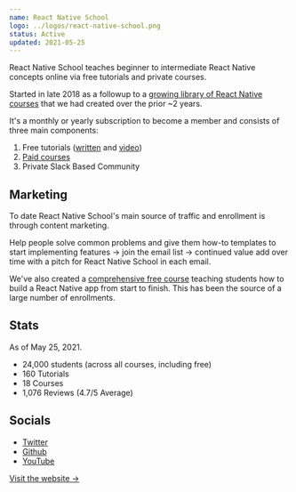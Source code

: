 ```yaml
---
name: React Native School
logo: ../logos/react-native-school.png
status: Active
updated: 2021-05-25
---
```


React Native School teaches beginner to intermediate React Native concepts online via free tutorials and private courses.

Started in late 2018 as a followup to a [growing library of React Native courses](/projects) that we had created over the prior ~2 years.

It's a monthly or yearly subscription to become a member and consists of three main components:

1. Free tutorials ([written](https://www.reactnativeschool.com/tutorials) and [video](https://www.youtube.com/ReactNativeSchool))
2. [Paid courses](https://www.reactnativeschool.com/classes)
3. Private Slack Based Community

## Marketing

To date React Native School's main source of traffic and enrollment is through content marketing.

Help people solve common problems and give them how-to templates to start implementing features -> join the email list -> continued value add over time with a pitch for React Native School in each email.

We've also created a [comprehensive free course](https://www.reactnativebasics.com/) teaching students how to build a React Native app from start to finish. This has been the source of a large number of enrollments.

## Stats

As of May 25, 2021.

- 24,000 students (across all courses, including free)
- 160 Tutorials
- 18 Courses
- 1,076 Reviews (4.7/5 Average)

## Socials

- [Twitter](https://twitter.com/learn_rn)
- [Github](https://github.com/reactnativeschool)
- [YouTube](https://www.youtube.com/ReactNativeSchool)

[Visit the website →](https://www.reactnativeschool.com/)
